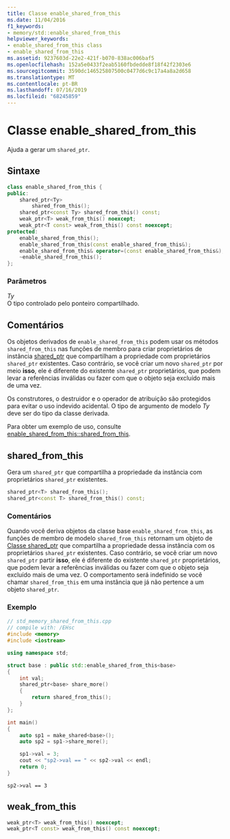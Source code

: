 ```yaml
---
title: Classe enable_shared_from_this
ms.date: 11/04/2016
f1_keywords:
- memory/std::enable_shared_from_this
helpviewer_keywords:
- enable_shared_from_this class
- enable_shared_from_this
ms.assetid: 9237603d-22e2-421f-b070-838ac006baf5
ms.openlocfilehash: 152a5e0433f2eab5160fbdedde8f18f42f2303e6
ms.sourcegitcommit: 3590dc146525807500c0477d6c9c17a4a8a2d658
ms.translationtype: MT
ms.contentlocale: pt-BR
ms.lasthandoff: 07/16/2019
ms.locfileid: "68245859"
---
```

# <a name="enablesharedfromthis-class"></a>Classe enable_shared_from_this

Ajuda a gerar um `shared_ptr`.

## <a name="syntax"></a>Sintaxe

```cpp
class enable_shared_from_this {
public:
    shared_ptr<Ty>
        shared_from_this();
    shared_ptr<const Ty> shared_from_this() const;
    weak_ptr<T> weak_from_this() noexcept;
    weak_ptr<T const> weak_from_this() const noexcept;
protected:
    enable_shared_from_this();
    enable_shared_from_this(const enable_shared_from_this&);
    enable_shared_from_this& operator=(const enable_shared_from_this&);
    ~enable_shared_from_this();
};
```

### <a name="parameters"></a>Parâmetros

*Ty*\
O tipo controlado pelo ponteiro compartilhado.

## <a name="remarks"></a>Comentários

Os objetos derivados de `enable_shared_from_this` podem usar os métodos `shared_from_this` nas funções de membro para criar proprietários de instância [shared_ptr](../standard-library/shared-ptr-class.md) que compartilham a propriedade com proprietários `shared_ptr` existentes. Caso contrário, se você criar um novo `shared_ptr` por meio **isso**, ele é diferente do existente `shared_ptr` proprietários, que podem levar a referências inválidas ou fazer com que o objeto seja excluído mais de uma vez.

Os construtores, o destruidor e o operador de atribuição são protegidos para evitar o uso indevido acidental. O tipo de argumento de modelo *Ty* deve ser do tipo da classe derivada.

Para obter um exemplo de uso, consulte [enable_shared_from_this::shared_from_this](#shared_from_this).

## <a name="shared_from_this"></a> shared_from_this

Gera um `shared_ptr` que compartilha a propriedade da instância com proprietários `shared_ptr` existentes.

```cpp
shared_ptr<T> shared_from_this();
shared_ptr<const T> shared_from_this() const;
```

### <a name="remarks"></a>Comentários

Quando você deriva objetos da classe base `enable_shared_from_this`, as funções de membro de modelo `shared_from_this` retornam um objeto de [Classe shared_ptr](../standard-library/shared-ptr-class.md) que compartilha a propriedade dessa instância com os proprietários `shared_ptr` existentes. Caso contrário, se você criar um novo `shared_ptr` partir **isso**, ele é diferente do existente `shared_ptr` proprietários, que podem levar a referências inválidas ou fazer com que o objeto seja excluído mais de uma vez. O comportamento será indefinido se você chamar `shared_from_this` em uma instância que já não pertence a um objeto `shared_ptr`.

### <a name="example"></a>Exemplo

```cpp
// std_memory_shared_from_this.cpp
// compile with: /EHsc
#include <memory>
#include <iostream>

using namespace std;

struct base : public std::enable_shared_from_this<base>
{
    int val;
    shared_ptr<base> share_more()
    {
        return shared_from_this();
    }
};

int main()
{
    auto sp1 = make_shared<base>();
    auto sp2 = sp1->share_more();

    sp1->val = 3;
    cout << "sp2->val == " << sp2->val << endl;
    return 0;
}
```

```Output
sp2->val == 3
```

## <a name="weak_from_this"></a> weak_from_this

```cpp
weak_ptr<T> weak_from_this() noexcept;
weak_ptr<T const> weak_from_this() const noexcept;
```
